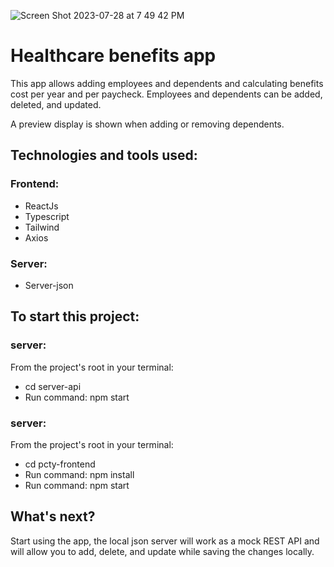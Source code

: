 ![Screen Shot 2023-07-28 at 7 49 42 PM](https://github.com/Cmmh1101/pcty-challenge/assets/56605042/33413040-fda9-4b9c-ae60-b7ea45f99d7b)
# Healthcare benefits app

This app allows adding employees and dependents and calculating benefits cost per year and per paycheck. Employees and dependents can be added, deleted, and updated.

A preview display is shown when adding or removing dependents.

## Technologies and tools used: 

### Frontend: 
- ReactJs
- Typescript
- Tailwind
- Axios

### Server: 
- Server-json 

## To start this project:

### server:

From the project's root in your terminal:

- cd server-api
- Run command: npm start

### server:

From the project's root in your terminal:

- cd pcty-frontend
- Run command: npm install
- Run command: npm start

## What's next? 

Start using the app, the local json server will work as a mock REST API and will allow you to add, delete, and update while saving the changes locally.



